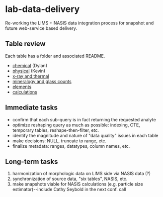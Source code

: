 # lab-data-delivery
Re-working the LIMS + NASIS data integration process for snapshot and future web-service based delivery.




## Table review ##
Each table has a folder and associated README.

 * [chemical](https://github.com/ncss-tech/lab-data-delivery/tree/master/tables/chemical) (Dylan)
 * [physical](https://github.com/ncss-tech/lab-data-delivery/tree/master/tables/physical) (Kevin)
 * [x-ray and thermal](https://github.com/ncss-tech/lab-data-delivery/tree/master/tables/x-ray_thermal)
 * [mineralogy and glass counts](https://github.com/ncss-tech/lab-data-delivery/tree/master/tables/mineralogy_glass)
 * [elements](https://github.com/ncss-tech/lab-data-delivery/tree/master/tables/elements)
 * [calculations](https://github.com/ncss-tech/lab-data-delivery/tree/master/tables/calculations)
 

## Immediate tasks ##
 * confirm that each sub-query is in fact returning the requested analyte
 * optimize reshaping query as much as possible: indexing, CTE, temporary tables, reshape-then-filter, etc.
 * identify the magnitude and nature of "data quality" issues in each table
 * make decisions: NULL, truncate to range, etc.
 * finalize metadata: ranges, datatypes, column names, etc.


## Long-term tasks ##
 1. harmonization of morphologic data on LIMS side via NASIS data (?)
 2. synchronization of source data, "six tables", NASIS, etc.
 3. make snapshots viable for NASIS calculations (e.g. particle size estimator)--include Cathy Seybold in the next conf. call
 
